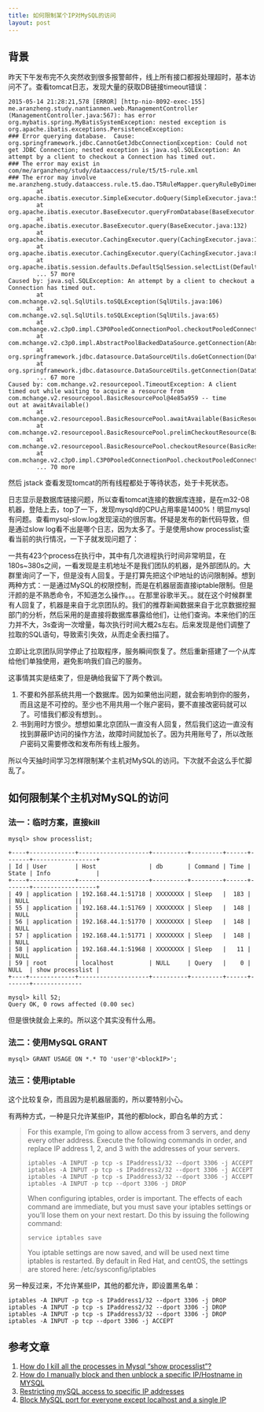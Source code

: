```yaml
---
title: 如何限制某个IP对MySQL的访问
layout: post
---
```


背景
----

昨天下午发布完不久突然收到很多报警邮件，线上所有接口都报处理超时，基本访问不了。查看tomcat日志，发现大量的获取DB链接timeout错误：

	2015-05-14 21:28:21,578 [ERROR] [http-nio-8092-exec-155] me.aranzheng.study.nantianmen.web.ManagementController (ManagementController.java:567): has error
	org.mybatis.spring.MyBatisSystemException: nested exception is org.apache.ibatis.exceptions.PersistenceException:
	### Error querying database.  Cause: org.springframework.jdbc.CannotGetJdbcConnectionException: Could not get JDBC Connection; nested exception is java.sql.SQLException: An attempt by a client to checkout a Connection has timed out.
	### The error may exist in com/me/arganzheng/study/dataaccess/rule/t5/t5-rule.xml
	### The error may involve me.aranzheng.study.dataaccess.rule.t5.dao.T5RuleMapper.queryRuleByDimens
	        at org.apache.ibatis.executor.SimpleExecutor.doQuery(SimpleExecutor.java:56)
	        at org.apache.ibatis.executor.BaseExecutor.queryFromDatabase(BaseExecutor.java:259)
	        at org.apache.ibatis.executor.BaseExecutor.query(BaseExecutor.java:132)
	        at org.apache.ibatis.executor.CachingExecutor.query(CachingExecutor.java:105)
	        at org.apache.ibatis.executor.CachingExecutor.query(CachingExecutor.java:81)
	        at org.apache.ibatis.session.defaults.DefaultSqlSession.selectList(DefaultSqlSession.java:104)
	        ... 57 more
	Caused by: java.sql.SQLException: An attempt by a client to checkout a Connection has timed out.
	        at com.mchange.v2.sql.SqlUtils.toSQLException(SqlUtils.java:106)
	        at com.mchange.v2.sql.SqlUtils.toSQLException(SqlUtils.java:65)
	        at com.mchange.v2.c3p0.impl.C3P0PooledConnectionPool.checkoutPooledConnection(C3P0PooledConnectionPool.java:527)
	        at com.mchange.v2.c3p0.impl.AbstractPoolBackedDataSource.getConnection(AbstractPoolBackedDataSource.java:128)
	        at org.springframework.jdbc.datasource.DataSourceUtils.doGetConnection(DataSourceUtils.java:111)
	        at org.springframework.jdbc.datasource.DataSourceUtils.getConnection(DataSourceUtils.java:77)
	        ... 67 more
	Caused by: com.mchange.v2.resourcepool.TimeoutException: A client timed out while waiting to acquire a resource from com.mchange.v2.resourcepool.BasicResourcePool@4e85a959 -- time
	out at awaitAvailable()
	        at com.mchange.v2.resourcepool.BasicResourcePool.awaitAvailable(BasicResourcePool.java:1317)
	        at com.mchange.v2.resourcepool.BasicResourcePool.prelimCheckoutResource(BasicResourcePool.java:557)
	        at com.mchange.v2.resourcepool.BasicResourcePool.checkoutResource(BasicResourcePool.java:477)
	        at com.mchange.v2.c3p0.impl.C3P0PooledConnectionPool.checkoutPooledConnection(C3P0PooledConnectionPool.java:525)
	        ... 70 more

然后 jstack 查看发现tomcat的所有线程都处于等待状态，处于卡死状态。

日志显示是数据库链接问题，所以查看tomcat连接的数据库连接，是在m32-08机器，登陆上去，top了一下，发现mysqld的CPU占用率是1400%！明显mysql有问题。查看mysql-slow.log发现滚动的很厉害。怀疑是发布的新代码导致，但是通过slow log看不出是哪个日志，因为太多了。于是使用show processlist;查看当前的执行情况，一下子就发现问题了：

一共有423个process在执行中，其中有几次进程执行时间非常明显，在180s~380s之间，一看发现是主机地址不是我们团队的机器，是外部团队的。大群里询问了一下，但是没有人回复。于是打算先把这个IP地址的访问限制掉。想到两种方式：一是通过MySQL的权限控制，而是在机器层面直接iptable限制。但是汗颜的是不熟悉命令，不知道怎么操作。。。在那里谷歌半天。。就在这个时候群里有人回复了，机器是来自于北京团队的。我们的推荐新闻数据来自于北京数据挖掘部门的分析，然后采用的是直接将数据库暴露给他们，让他们查询。本来他们的压力并不大，3s查询一次增量，每次执行时间大概2s左右。后来发现是他们调整了拉取的SQL语句，导致索引失效，从而走全表扫描了。

立即让北京团队同学停止了拉取程序，服务瞬间恢复了。然后重新搭建了一个从库给他们单独使用，避免影响我们自己的服务。

这事情其实是结束了，但是确给我留下了两个教训。

1. 不要和外部系统共用一个数据库。因为如果他出问题，就会影响到你的服务，而且这是不可控的。至少也不用共用一个账户密码，要不直接改密码就可以了。可惜我们都没有想到。。
2. 书到用时方恨少。想想如果北京团队一直没有人回复，然后我们这边一直没有找到屏蔽IP访问的操作方法，故障时间就加长了。因为共用账号了，所以改账户密码又需要修改和发布所有线上服务。

所以今天抽时间学习怎样限制某个主机对MySQL的访问。下次就不会这么手忙脚乱了。


如何限制某个主机对MySQL的访问
--------------------------

### 法一：临时方案，直接kill

	mysql> show processlist;

	+----+-------------+--------------------+----------+---------+------+-------+------------------+
	| Id | User        | Host               | db       | Command | Time | State | Info             |
	+----+-------------+--------------------+----------+---------+------+-------+------------------+
	| 49 | application | 192.168.44.1:51718 | XXXXXXXX | Sleep   |  183 |       | NULL             ||
	| 55 | application | 192.168.44.1:51769 | XXXXXXXX | Sleep   |  148 |       | NULL             |
	| 56 | application | 192.168.44.1:51770 | XXXXXXXX | Sleep   |  148 |       | NULL             |
	| 57 | application | 192.168.44.1:51771 | XXXXXXXX | Sleep   |  148 |       | NULL             |
	| 58 | application | 192.168.44.1:51968 | XXXXXXXX | Sleep   |   11 |       | NULL             |
	| 59 | root        | localhost          | NULL     | Query   |    0 | NULL  | show processlist |
	+----+-------------+--------------------+----------+---------+------+-------+--------------

	mysql> kill 52;
	Query OK, 0 rows affected (0.00 sec)

但是很快就会上来的。所以这个其实没有什么用。

### 法二：使用MySQL GRANT

	mysql> GRANT USAGE ON *.* TO 'user'@'<blockIP>';

### 法三：使用iptable

这个比较复杂，而且因为是机器层面的，所以要特别小心。

有两种方式，一种是只允许某些IP，其他的都block，即白名单的方式：

> For this example, I’m going to allow access from 3 servers, and deny every other address.  Execute the following commands in order, and replace IP address 1, 2, and 3 with the addresses of your servers.
> 
> 	  iptables -A INPUT -p tcp -s IPaddress1/32 --dport 3306 -j ACCEPT
>	  iptables -A INPUT -p tcp -s IPaddress2/32 --dport 3306 -j ACCEPT
>	  iptables -A INPUT -p tcp -s IPaddress3/32 --dport 3306 -j ACCEPT
>	  iptables -A INPUT -p tcp --dport 3306 -j DROP
>
> When configuring iptables, order is important.  The effects of each command are immediate, but you must save your iptables settings or you’ll lose them on your next restart.  Do this by issuing the following command:
>
>     service iptables save
>
> You iptable settings are now saved, and will be used next time iptables is restarted.  By default in Red Hat, and centOS, the settings are stored here: /etc/sysconfig/iptables

另一种反过来，不允许某些IP，其他的都允许，即设置黑名单：

	iptables -A INPUT -p tcp -s IPaddress1/32 --dport 3306 -j DROP
	iptables -A INPUT -p tcp -s IPaddress2/32 --dport 3306 -j DROP
	iptables -A INPUT -p tcp -s IPaddress3/32 --dport 3306 -j DROP
	iptables -A INPUT -p tcp --dport 3306 -j ACCEPT


参考文章
-------

1. [How do I kill all the processes in Mysql “show processlist”?](http://stackoverflow.com/questions/1903838/how-do-i-kill-all-the-processes-in-mysql-show-processlist)
2. [How do I manually block and then unblock a specific IP/Hostname in MYSQL](http://stackoverflow.com/questions/17621710/how-do-i-manually-block-and-then-unblock-a-specific-ip-hostname-in-mysql)
3. [Restricting mySQL access to specific IP addresses](http://www.creativeintensity.com/index.php/allowing-mysql-access-from-specific-ip-addresses-only-in-linux/)
4. [Block MySQL port for everyone except localhost and a single IP](https://snipt.net/johan_adriaans/block-mysql-port-for-everyone-except-localhost-and-a-single-ip/)

